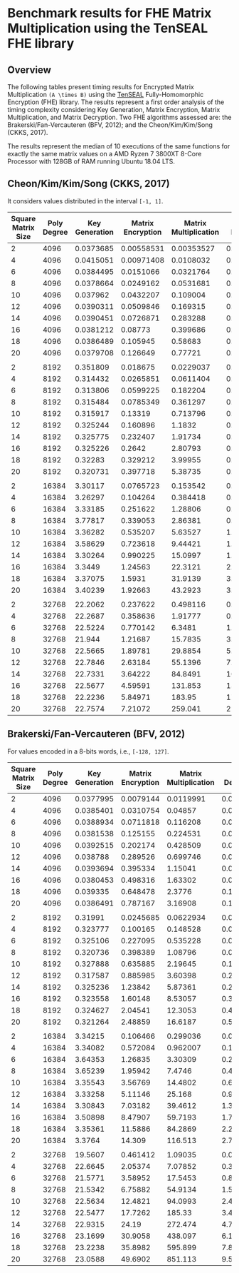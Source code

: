 # Benchmark results for FHE Matrix Multiplication using the TenSEAL FHE library

##  Overview

The following tables present timing results for Encrypted Matrix Multiplication `(A \times B)` using the [TenSEAL](https://github.com/OpenMined/TenSEAL/) Fully-Homomorphic Encryption (FHE) library. The results represent a first order analysis of the timing complexity considering Key Generation, Matrix Encryption, Matrix Multiplication, and Matrix Decryption. Two FHE algorithms assessed are: the Brakerski/Fan-Vercauteren (BFV, 2012); and the Cheon/Kim/Kim/Song (CKKS, 2017).

The results represent the median of 10 executions of the same functions for exactly the same matrix values on a AMD Ryzen 7 3800XT 8-Core Processor with 128GB of RAM running Ubuntu 18.04 LTS.


## Cheon/Kim/Kim/Song (CKKS, 2017)

It considers values distributed in the interval `[-1, 1]`.

| Square Matrix Size | Poly Degree | Key Generation | Matrix Encryption | Matrix Multiplication | Matrix Decryption | Total     |
|--------------------|-------------|----------------|-------------------|-----------------------|-------------------|-----------|
| 2                  | 4096        | 0.0373685      | 0.00558531        | 0.00353527            | 0.000678956       | 0.047348  |
| 4                  | 4096        | 0.0415051      | 0.00971408        | 0.0108032             | 0.00253088        | 0.065991  |
| 6                  | 4096        | 0.0384495      | 0.0151066         | 0.0321764             | 0.00567592        | 0.0976619 |
| 8                  | 4096        | 0.0378664      | 0.0249162         | 0.0531681             | 0.00990422        | 0.126971  |
| 10                 | 4096        | 0.037962       | 0.0432207         | 0.109004              | 0.0154365         | 0.207592  |
| 12                 | 4096        | 0.0390311      | 0.0509846         | 0.169315              | 0.02288           | 0.282631  |
| 14                 | 4096        | 0.0390451      | 0.0726871         | 0.283288              | 0.0310608         | 0.427466  |
| 16                 | 4096        | 0.0381212      | 0.08773           | 0.399686              | 0.0403261         | 0.565632  |
| 18                 | 4096        | 0.0386489      | 0.105945          | 0.58683               | 0.0505936         | 0.782588  |
| 20                 | 4096        | 0.0379708      | 0.126649          | 0.77721               | 0.0619784         | 1.00465   |
|                    |             |                |                   |                       |                   |           |
| 2                  | 8192        | 0.351809       | 0.018675          | 0.0229037             | 0.0052375         | 0.399295  |
| 4                  | 8192        | 0.314432       | 0.0265851         | 0.0611404             | 0.0202107         | 0.425485  |
| 6                  | 8192        | 0.313806       | 0.0599225         | 0.182204              | 0.0451886         | 0.603148  |
| 8                  | 8192        | 0.315484       | 0.0785349         | 0.361297              | 0.0809502         | 0.840385  |
| 10                 | 8192        | 0.315917       | 0.13319           | 0.713796              | 0.125733          | 1.2869    |
| 12                 | 8192        | 0.325244       | 0.160896          | 1.1832                | 0.188304          | 1.85589   |
| 14                 | 8192        | 0.325775       | 0.232407          | 1.91734               | 0.255411          | 2.72282   |
| 16                 | 8192        | 0.325226       | 0.2642            | 2.80793               | 0.334424          | 3.72532   |
| 18                 | 8192        | 0.32283        | 0.329212          | 3.99955               | 0.42196           | 5.08879   |
| 20                 | 8192        | 0.320731       | 0.397718          | 5.38735               | 0.518657          | 6.62535   |
|                    |             |                |                   |                       |                   |           |
| 2                  | 16384       | 3.30117        | 0.0765723         | 0.153542              | 0.0343709         | 3.56885   |
| 4                  | 16384       | 3.26297        | 0.104264          | 0.384418              | 0.137865          | 3.88944   |
| 6                  | 16384       | 3.33185        | 0.251622          | 1.28806               | 0.314782          | 5.20725   |
| 8                  | 16384       | 3.77817        | 0.339053          | 2.86381               | 0.643181          | 7.59356   |
| 10                 | 16384       | 3.36282        | 0.535207          | 5.63527               | 1.01315           | 10.5234   |
| 12                 | 16384       | 3.58629        | 0.723618          | 9.44421               | 1.4474            | 15.1965   |
| 14                 | 16384       | 3.30264        | 0.990225          | 15.0997               | 1.95204           | 21.3634   |
| 16                 | 16384       | 3.3449         | 1.24563           | 22.3121               | 2.57096           | 29.4396   |
| 18                 | 16384       | 3.37075        | 1.5931            | 31.9139               | 3.28238           | 40.16     |
| 20                 | 16384       | 3.40239        | 1.92663           | 43.2923               | 3.98654           | 52.6965   |
|                    |             |                |                   |                       |                   |           |
| 2                  | 32768       | 22.2062        | 0.237622          | 0.498116              | 0.205471          | 23.1674   |
| 4                  | 32768       | 22.2687        | 0.358636          | 1.91777               | 0.630358          | 25.1722   |
| 6                  | 32768       | 22.5224        | 0.770142          | 6.3481                | 1.93495           | 31.5635   |
| 8                  | 32768       | 21.944         | 1.21687           | 15.7835               | 3.47359           | 42.2752   |
| 10                 | 32768       | 22.5665        | 1.89781           | 29.8854               | 5.45901           | 59.8807   |
| 12                 | 32768       | 22.7846        | 2.63184           | 55.1396               | 7.89782           | 88.5128   |
| 14                 | 32768       | 22.7331        | 3.64222           | 84.8491               | 10.7527           | 121.482   |
| 16                 | 32768       | 22.5677        | 4.59591           | 131.853               | 13.785            | 172.652   |
| 18                 | 32768       | 22.2236        | 5.84971           | 183.95                | 17.6166           | 229.475   |
| 20                 | 32768       | 22.7574        | 7.21072           | 259.041               | 21.538            | 310.432   |

## Brakerski/Fan-Vercauteren (BFV, 2012)

For values encoded in a 8-bits words, i.e., `[-128, 127]`.

| Square Matrix Size | Poly Degree | Key Generation | Matrix Encryption | Matrix Multiplication | Matrix Decryption | Total    |
|--------------------|-------------|----------------|-------------------|-----------------------|-------------------|----------|
| 2                  | 4096        | 0.0377995      | 0.0079144         | 0.0119991             | 0.001757          | 0.059412 |
| 4                  | 4096        | 0.0385401      | 0.0310754         | 0.04857               | 0.0101067         | 0.128903 |
| 6                  | 4096        | 0.0388934      | 0.0711818         | 0.116208              | 0.0141443         | 0.240435 |
| 8                  | 4096        | 0.0381538      | 0.125155          | 0.224531              | 0.0247384         | 0.411264 |
| 10                 | 4096        | 0.0392515      | 0.202174          | 0.428509              | 0.0396459         | 0.70993  |
| 12                 | 4096        | 0.038788       | 0.289526          | 0.699746              | 0.0572524         | 1.08411  |
| 14                 | 4096        | 0.0393694      | 0.395334          | 1.15041               | 0.0777138         | 1.66316  |
| 16                 | 4096        | 0.0380453      | 0.498316          | 1.63302               | 0.0991596         | 2.26808  |
| 18                 | 4096        | 0.039335       | 0.648478          | 2.3776                | 0.12829           | 3.1923   |
| 20                 | 4096        | 0.0386491      | 0.787167          | 3.16908               | 0.156403          | 4.14982  |
|                    |             |                |                   |                       |                   |          |
| 2                  | 8192        | 0.31991        | 0.0245685         | 0.0622934             | 0.00594231        | 0.416783 |
| 4                  | 8192        | 0.323777       | 0.100165          | 0.148528              | 0.0239333         | 0.596174 |
| 6                  | 8192        | 0.325106       | 0.227095          | 0.535228              | 0.0537211         | 1.13977  |
| 8                  | 8192        | 0.320736       | 0.398389          | 1.08796               | 0.0944704         | 1.90198  |
| 10                 | 8192        | 0.327888       | 0.635885          | 2.19645               | 0.15062           | 3.30938  |
| 12                 | 8192        | 0.317587       | 0.885985          | 3.60398               | 0.210393          | 5.01883  |
| 14                 | 8192        | 0.325236       | 1.23842           | 5.87361               | 0.295459          | 7.72569  |
| 16                 | 8192        | 0.323558       | 1.60148           | 8.53057               | 0.382403          | 10.8397  |
| 18                 | 8192        | 0.324627       | 2.04541           | 12.3053               | 0.486117          | 15.1466  |
| 20                 | 8192        | 0.321264       | 2.48859           | 16.6187               | 0.59123           | 20.0204  |
|                    |             |                |                   |                       |                   |          |
| 2                  | 16384       | 3.34215        | 0.106466          | 0.299036              | 0.0276478         | 3.78774  |
| 4                  | 16384       | 3.34082        | 0.572084          | 0.962007              | 0.11198           | 4.99987  |
| 6                  | 16384       | 3.64353        | 1.26835           | 3.30309               | 0.247418          | 8.32709  |
| 8                  | 16384       | 3.65239        | 1.95942           | 7.4746                | 0.435587          | 13.4169  |
| 10                 | 16384       | 3.35543        | 3.56769           | 14.4802               | 0.692605          | 22.1931  |
| 12                 | 16384       | 3.33258        | 5.11146           | 25.168                | 0.992516          | 34.4741  |
| 14                 | 16384       | 3.30843        | 7.03182           | 39.4612               | 1.35115           | 51.1695  |
| 16                 | 16384       | 3.50898        | 8.47907           | 59.7193               | 1.76845           | 73.6794  |
| 18                 | 16384       | 3.35361        | 11.5886           | 84.2869               | 2.22871           | 101.457  |
| 20                 | 16384       | 3.3764         | 14.309            | 116.513               | 2.77341           | 137.316  |
|                    |             |                |                   |                       |                   |          |
| 2                  | 32768       | 19.5607        | 0.461412          | 1.09035               | 0.0958294         | 21.1562  |
| 4                  | 32768       | 22.6645        | 2.05374           | 7.07852               | 0.390171          | 31.9644  |
| 6                  | 32768       | 21.5771        | 3.58952           | 17.5453               | 0.85866           | 43.6383  |
| 8                  | 32768       | 21.5342        | 6.75882           | 54.9134               | 1.52116           | 83.9918  |
| 10                 | 32768       | 22.5634        | 12.4821           | 94.0993               | 2.43751           | 130.537  |
| 12                 | 32768       | 22.5477        | 17.7262           | 185.33                | 3.49048           | 227.191  |
| 14                 | 32768       | 22.9315        | 24.19             | 272.474               | 4.72813           | 322.338  |
| 16                 | 32768       | 23.1699        | 30.9058           | 438.097               | 6.172             | 497.845  |
| 18                 | 32768       | 23.2238        | 35.8982           | 595.899               | 7.80789           | 662.042  |
| 20                 | 32768       | 23.0588        | 49.6902           | 851.113               | 9.5594            | 933.631  |
